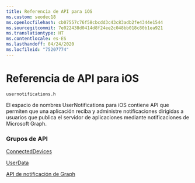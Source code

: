 ```yaml
---
title: Referencia de API para iOS
ms.custom: seodec18
ms.openlocfilehash: cb07557c76f58cbcdd3c43c83adb2fe4344e1544
ms.sourcegitcommit: 7e022438d0414d8f24ee2c048bb018c80b1ea921
ms.translationtype: HT
ms.contentlocale: es-ES
ms.lasthandoff: 04/24/2020
ms.locfileid: "75207774"
---
```

# <a name="api-reference-for-ios"></a>Referencia de API para iOS
```
usernotifications.h
```
El espacio de nombres UserNotifications para iOS contiene API que permiten que una aplicación reciba y administre notificaciones dirigidas a usuarios que publica el servidor de aplicaciones mediante notificaciones de Microsoft Graph. 

### <a name="api-groups"></a>Grupos de API
[ConnectedDevices](../../objectivec-api/connecteddevices/index.md)

[UserData](../../objectivec-api/userdata/index.md)

[API de notificación de Graph](usernotifications/index.md)